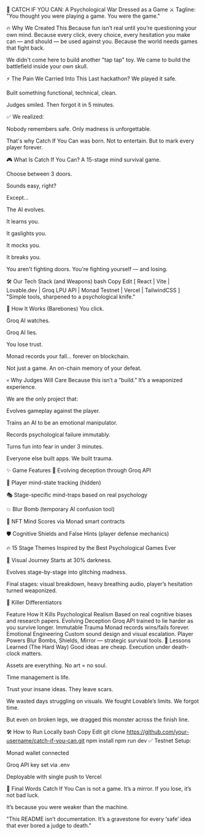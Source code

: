 🧠 CATCH IF YOU CAN: A Psychological War Dressed as a Game
⚔️ Tagline:
"You thought you were playing a game.
You were the game."

🔥 Why We Created This
Because fun isn’t real until you’re questioning your own mind.
Because every click, every choice, every hesitation you make can — and should — be used against you.
Because the world needs games that fight back.

We didn't come here to build another "tap tap" toy.
We came to build the battlefield inside your own skull.

⚡ The Pain We Carried Into This
Last hackathon? We played it safe.

Built something functional, technical, clean.

Judges smiled. Then forgot it in 5 minutes.

✅ We realized:

Nobody remembers safe.
Only madness is unforgettable.

That's why Catch If You Can was born.
Not to entertain.
But to mark every player forever.

🎮 What Is Catch If You Can?
A 15-stage mind survival game.

Choose between 3 doors.

Sounds easy, right?

Except...

The AI evolves.

It learns you.

It gaslights you.

It mocks you.

It breaks you.

You aren't fighting doors.
You're fighting yourself — and losing.

🛠️ Our Tech Stack (and Weapons)
bash
Copy
Edit
[ React | Vite | Lovable.dev | Groq LPU API | Monad Testnet | Vercel | TailwindCSS ]
"Simple tools, sharpened to a psychological knife."

🚀 How It Works (Barebones)
You click.

Groq AI watches.

Groq AI lies.

You lose trust.

Monad records your fall... forever on blockchain.

Not just a game.
An on-chain memory of your defeat.

💀 Why Judges Will Care
Because this isn’t a “build.” It’s a weaponized experience.

We are the only project that:

Evolves gameplay against the player.

Trains an AI to be an emotional manipulator.

Records psychological failure immutably.

Turns fun into fear in under 3 minutes.

Everyone else built apps.
We built trauma.

✨ Game Features
🎯 Evolving deception through Groq API

🧠 Player mind-state tracking (hidden)

🎭 Stage-specific mind-traps based on real psychology

💥 Blur Bomb (temporary AI confusion tool)

🧬 NFT Mind Scores via Monad smart contracts

🛡️ Cognitive Shields and False Hints (player defense mechanics)

🔥 15 Stage Themes Inspired by the Best Psychological Games Ever

🎨 Visual Journey
Starts at 30% darkness.

Evolves stage-by-stage into glitching madness.

Final stages: visual breakdown, heavy breathing audio, player’s hesitation turned weaponized.

🧨 Killer Differentiators

Feature	How It Kills
Psychological Realism	Based on real cognitive biases and research papers.
Evolving Deception	Groq API trained to lie harder as you survive longer.
Immutable Trauma	Monad records wins/fails forever.
Emotional Engineering	Custom sound design and visual escalation.
Player Powers	Blur Bombs, Shields, Mirror — strategic survival tools.
🧩 Lessons Learned (The Hard Way)
Good ideas are cheap. Execution under death-clock matters.

Assets are everything. No art = no soul.

Time management is life.

Trust your insane ideas. They leave scars.

We wasted days struggling on visuals.
We fought Lovable’s limits.
We forgot time.

But even on broken legs, we dragged this monster across the finish line.

🛠 How to Run Locally
bash
Copy
Edit
git clone https://github.com/your-username/catch-if-you-can.git
npm install
npm run dev
✅ Testnet Setup:

Monad wallet connected

Groq API key set via .env

Deployable with single push to Vercel

📢 Final Words
Catch If You Can is not a game.
It’s a mirror.
If you lose, it’s not bad luck.

It’s because you were weaker than the machine.

"This README isn’t documentation.
It’s a gravestone for every ‘safe’ idea that ever bored a judge to death."
